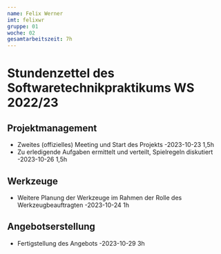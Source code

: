 ```yaml
---
name: Felix Werner
imt: felixwr
gruppe: 01
woche: 02
gesamtarbeitszeit: 7h
---
```


# Stundenzettel des Softwaretechnikpraktikums WS 2022/23

## Projektmanagement
- Zweites (offizielles) Meeting und Start des Projekts 
    -2023-10-23 1,5h
- Zu erledigende Aufgaben ermittelt und verteilt, Spielregeln diskutiert
    -2023-10-26 1,5h
## Werkzeuge
- Weitere Planung der Werkzeuge im Rahmen der Rolle des Werkzeugbeauftragten
    -2023-10-24 1h
## Angebotserstellung
- Fertigstellung des Angebots
    -2023-10-29 3h
